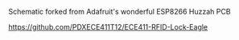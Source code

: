 Schematic forked from Adafruit's wonderful ESP8266 Huzzah PCB

<https://github.com/PDXECE411T12/ECE411-RFID-Lock-Eagle>